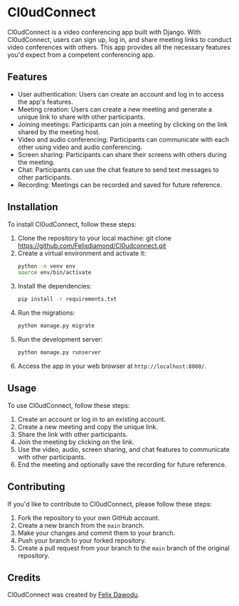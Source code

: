 # Cl0udConnect

Cl0udConnect is a video conferencing app built with Django. With Cl0udConnect, users can sign up, log in, and share meeting links to conduct video conferences with others. This app provides all the necessary features you'd expect from a competent conferencing app.

## Features

- User authentication: Users can create an account and log in to access the app's features.
- Meeting creation: Users can create a new meeting and generate a unique link to share with other participants.
- Joining meetings: Participants can join a meeting by clicking on the link shared by the meeting host.
- Video and audio conferencing: Participants can communicate with each other using video and audio conferencing.
- Screen sharing: Participants can share their screens with others during the meeting.
- Chat: Participants can use the chat feature to send text messages to other participants.
- Recording: Meetings can be recorded and saved for future reference.

## Installation

To install Cl0udConnect, follow these steps:

1. Clone the repository to your local machine: git clone https://github.com/Felixdiamond/Cl0udconnect.git
2. Create a virtual environment and activate it:
   ```bash
   python -m venv env
   source env/bin/activate
   ```
3. Install the dependencies:
    ```bash
    pip install -r requirements.txt
    ```
4. Run the migrations:
    ```bash
    python manage.py migrate
    ```
5. Run the development server:
    ```bash
    python manage.py runserver
    ```
6. Access the app in your web browser at `http://localhost:8000/`.

## Usage

To use Cl0udConnect, follow these steps:

1. Create an account or log in to an existing account.
2. Create a new meeting and copy the unique link.
3. Share the link with other participants.
4. Join the meeting by clicking on the link.
5. Use the video, audio, screen sharing, and chat features to communicate with other participants.
6. End the meeting and optionally save the recording for future reference.

## Contributing

If you'd like to contribute to Cl0udConnect, please follow these steps:

1. Fork the repository to your own GitHub account.
2. Create a new branch from the `main` branch.
3. Make your changes and commit them to your branch.
4. Push your branch to your forked repository.
5. Create a pull request from your branch to the `main` branch of the original repository.


## Credits

Cl0udConnect was created by [Felix Dawodu](https://github.com/Felixdiamond).
